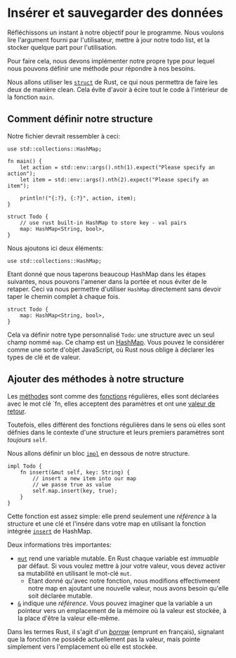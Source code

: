 # Insérer et sauvegarder des données

Réfléchissons un instant à notre objectif pour le programme.
Nous voulons lire l'argument fourni par l'utilisateur, mettre à jour notre todo list, et la stocker quelque part pour l'utilisation.

Pour faire cela, nous devons implémenter notre propre type pour lequel nous pouvons définir une méthode pour répondre à nos besoins.

Nous allons utiliser les [`struct`](https://doc.rust-lang.org/std/keyword.struct.html) de Rust, ce qui nous permettra de faire les deux de manière clean.
Cela évite d'avoir à écire tout le code à l'intérieur de la fonction `main`.

## Comment définir notre structure

Notre fichier devrait ressembler à ceci:

```rust, ignore
use std::collections::HashMap;

fn main() {
    let action = std::env::args().nth(1).expect("Please specify an action");
    let item = std::env::args().nth(2).expect("Please specify an item");

    println!("{:?}, {:?}", action, item);
}

struct Todo {
    // use rust built-in HashMap to store key - val pairs
    map: HashMap<String, bool>,
}
```

Nous ajoutons ici deux éléments:

`use std::collections::HashMap;`

Etant donné que nous taperons beaucoup HashMap dans les étapes suivantes, nous pouvons l'amener dans la portée et nous éviter de le retaper.
Ceci va nous permettre d'utiliser `HashMap` directement sans devoir taper le chemin complet à chaque fois.

```rust,ignore
struct Todo {
    map: HashMap<String, bool>,
}
```

Cela va définir notre type personnalisé `Todo`: une structure avec un seul champ nommé `map`.
Ce champ est un [HashMap](https://doc.rust-lang.org/std/collections/struct.HashMap.html).
Vous pouvez le considérer comme une sorte d'objet JavaScript, où Rust nous oblige à déclarer les types de clé et de valeur.

## Ajouter des méthodes à notre structure

Les [méthodes](https://doc.rust-lang.org/rust-by-example/fn/methods.html) sont comme des [fonctions](https://doc.rust-lang.org/rust-by-example/fn.html) régulières, elles sont déclarées avec le mot clé `fn, elles acceptent des paramètres et ont une [valeur de retour](https://doc.rust-lang.org/book/ch03-03-how-functions-work.html#functions-with-return-values).

Toutefois, elles différent des fonctions régulières dans le sens où elles sont défnies dans le contexte d'une structure et leurs premiers paramètres sont *toujours* `self`.

Nous allons définir un bloc [`impl`](https://doc.rust-lang.org/std/keyword.impl.html) en dessous de notre structure.

```rust, ignore
impl Todo {
    fn insert(&mut self, key: String) {
        // insert a new item into our map
        // we passe true as value
        self.map.insert(key, true);
    }
}
```

Cette fonction est assez simple: elle prend seulement une *référence* à la structure et une clé et l'insére dans votre map en utilisant la fonction intégrée [`insert`](https://doc.rust-lang.org/std/collections/struct.HashMap.html#method.insert) de HashMap.

Deux informations très importantes:

* [`mut`](https://doc.rust-lang.org/std/keyword.mut.html) rend une variable mutable.
  En Rust chaque variable est *immuable* par défaut.
  Si vous voulez mettre à jour votre valeur, vous devez activer sa mutabilité en utilisant le mot-clé `mut`.
    * Etant donné qu'avec notre fonction, nous modifions effectivmeent notre map en ajoutant une nouvelle valeur, nous avons besoin qu'elle soit déclarée mutable.
* [`&`](https://doc.rust-lang.org/std/primitive.reference.html) indique une *référence*.
  Vous pouvez imaginer que la variable a un pointeur vers un emplacement de la mémoire où la valeur est stockée, à la place d'être la valeur elle-même.

Dans les termes Rust, il s'agit d'un [*borrow*](https://doc.rust-lang.org/rust-by-example/scope/borrow.html) (emprunt en français), signalant que la fonction ne posséde actuellement pas la valeur, mais pointe simplement vers l'emplacement où elle est stockée.

